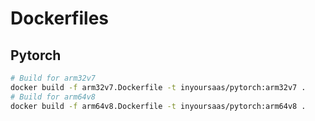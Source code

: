 # Dockerfiles

## Pytorch

```bash
# Build for arm32v7
docker build -f arm32v7.Dockerfile -t inyoursaas/pytorch:arm32v7 .
# Build for arm64v8
docker build -f arm64v8.Dockerfile -t inyoursaas/pytorch:arm64v8 .
```
